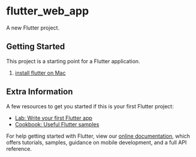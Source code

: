 # flutter_web_app

A new Flutter project.

## Getting Started

This project is a starting point for a Flutter application.

1. [install flutter on Mac](https://flutter.dev/docs/get-started/install/macos#update-your-path)


## Extra Information

A few resources to get you started if this is your first Flutter project:

- [Lab: Write your first Flutter app](https://flutter.dev/docs/get-started/codelab)
- [Cookbook: Useful Flutter samples](https://flutter.dev/docs/cookbook)

For help getting started with Flutter, view our
[online documentation](https://flutter.dev/docs), which offers tutorials,
samples, guidance on mobile development, and a full API reference.
